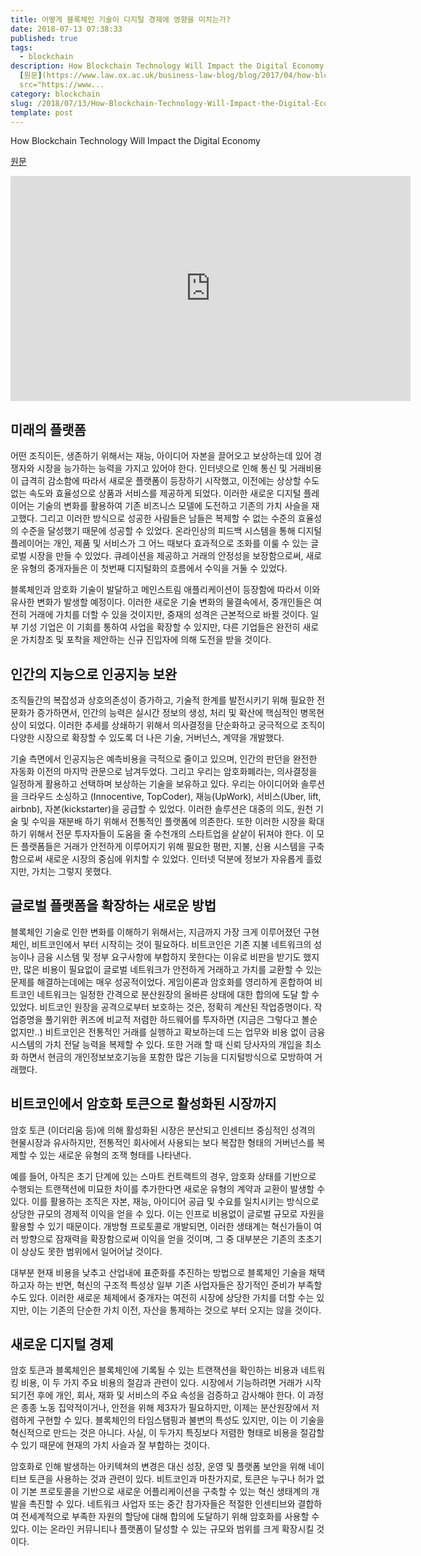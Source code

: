 ```yaml
---
title: 어떻게 블록체인 기술이 디지털 경제에 영향을 미치는가?
date: 2018-07-13 07:38:33
published: true
tags:
  - blockchain
description: How Blockchain Technology Will Impact the Digital Economy
  [원문](https://www.law.ox.ac.uk/business-law-blog/blog/2017/04/how-blockchain-technology-will-impact-digital-economy)  <iframe
  src="https://www...
category: blockchain
slug: /2018/07/13/How-Blockchain-Technology-Will-Impact-the-Digital-Economy/
template: post
---
```

How Blockchain Technology Will Impact the Digital Economy

[원문](https://www.law.ox.ac.uk/business-law-blog/blog/2017/04/how-blockchain-technology-will-impact-digital-economy)

<iframe width="640px" height="360px" src="https://www.youtube.com/embed/ToZG0Ij7UcQ" frameborder="0" allow="autoplay; encrypted-media" allowfullscreen></iframe>

## 미래의 플랫폼

어떤 조직이든, 생존하기 위해서는 재능, 아이디어 자본을 끌어오고 보상하는데 있어 경쟁자와 시장을 능가하는 능력을 가지고 있어야 한다. 인터넷으로 인해 통신 및 거래비용이 급격히 감소함에 따라서 새로운 플랫폼이 등장하기 시작했고, 이전에는 상상할 수도 없는 속도와 효율성으로 상품과 서비스를 제공하게 되었다. 이러한 새로운 디지털 플레이어는 기술의 변화를 활용하여 기존 비즈니스 모델에 도전하고 기존의 가치 사슬을 재고했다. 그리고 이러한 방식으로 성공한 사람들은 남들은 복제할 수 없는 수준의 효율성의 수준을 달성했기 때문에 성공할 수 있었다. 온라인상의 피드백 시스템을 통해 디지털 플레이어는 개인, 제품 및 서비스가 그 어느 때보다 효과적으로 조화를 이룰 수 있는 글로벌 시장을 만들 수 있었다. 큐레이션을 제공하고 거래의 안정성을 보장함으로써, 새로운 유형의 중개자들은 이 첫번째 디지털화의 흐름에서 수익을 거둘 수 있었다.

블록체인과 암호화 기술이 발달하고 메인스트림 애플리케이션이 등장함에 따라서 이와 유사한 변화가 발생할 예정이다. 이러한 새로운 기술 변화의 물결속에서, 중개인들은 여전히 거래에 가치를 더할 수 있을 것이지만, 중재의 성격은 근본적으로 바뀔 것이다. 일부 기성 기업은 이 기회를 통하여 사업을 확장할 수 있지만, 다른 기업들은 완전히 새로운 가치창조 및 포착을 제안하는 신규 진입자에 의해 도전을 받을 것이다.

## 인간의 지능으로 인공지능 보완

조직들간의 복잡성과 상호의존성이 증가하고, 기술적 한계를 발전시키기 위해 필요한 전문화가 증가하면서, 인간의 능력은 실시간 정보의 생성, 처리 및 확산에 핵심적인 병목현상이 되었다. 이러한 추세를 상쇄하기 위해서 의사결정을 단순화하고 궁극적으로 조직이 다양한 시장으로 확장할 수 있도록 더 나은 기술, 거버넌스, 계약을 개발했다.

기술 측면에서 인공지능은 예측비용을 극적으로 줄이고 있으며, 인간의 판던을 완전한 자동화 이전의 마지막 관문으로 남겨두었다. 그리고 우리는 암호화폐라는, 의사결정을 일정하게 활용하고 선택하며 보상하는 기술을 보유하고 있다. 우리는 아이디어와 솔루션을 크라우드 소싱하고 (Innocentive, TopCoder), 재능(UpWork), 서비스(Uber, lift, airbnb), 자본(kickstarter)을 공급할 수 있었다. 이러한 솔루션은 대중의 의도, 원천 기술 및 수익을 재분배 하기 위해서 전통적인 플랫폼에 의존한다. 또한 이러한 시장을 확대하기 위해서 전문 투자자들이 도움을 줄 수천개의 스타트업을 샅샅이 뒤져야 한다. 이 모든 플랫폼들은 거래가 안전하게 이루어지기 위해 필요한 평판, 지불, 신용 시스템을 구축함으로써 새로운 시장의 중심에 위치할 수 있었다. 인터넷 덕분에 정보가 자유롭게 흘렀지만, 가치는 그렇지 못했다.

## 글로벌 플랫폼을 확장하는 새로운 방법

블록체인 기술로 인한 변화를 이해하기 위해서는, 지금까지 가장 크게 이루어졌던 구현체인, 비트코인에서 부터 시작히는 것이 필요하다. 비트코인은 기존 지불 네트워크의 성능이나 금융 시스템 및 정부 요구사항에 부합하지 못한다는 이유로 비판을 받기도 했지만, 많은 비용이 필요없이 글로벌 네트워크가 안전하게 거래하고 가치를 교환할 수 있는 문제를 해결하는데에는 매우 성공적이었다. 게임이론과 암호화를 영리하게 혼합하여 비트코인 네트워크는 일정한 간격으로 분산원장의 올바른 상태에 대한 합의에 도달 할 수 있었다. 비트코인 원장을 공격으로부터 보호하는 것은, 정확히 계산된 작업증명이다. 작업증명을 풀기위한 퀴즈에 비교적 저렴한 하드웨어를 투자하면 (지금은 그렇다고 볼순 없지만..) 비트코인은 전통적인 거래를 실행하고 확보하는데 드는 업무와 비용 없이 금융 시스템의 가치 전달 능력을 복제할 수 있다. 또한 거래 할 때 신뢰 당사자의 개입을 최소화 하면서 현금의 개인정보보호기능을 포함한 많은 기능을 디지털방식으로 모방하여 거래했다.

## 비트코인에서 암호화 토큰으로 활성화된 시장까지

암호 토큰 (이더리움 등)에 의해 활성화된 시장은 분산되고 인센티브 중심적인 성격의 현물시장과 유사하지만, 전통적인 회사에서 사용되는 보다 복잡한 형태의 거버넌스를 복제할 수 있는 새로운 유형의 조잭 형태를 나타낸다.

예를 들어, 아직은 초기 단계에 있는 스마트 컨트랙트의 경우, 암호화 상태를 기반으로 수행되는 트랜잭션에 미묘한 차이를 추가한다면 새로운 유형의 계약과 교환이 발생할 수 있다. 이를 활용하는 조직은 자본, 재능, 아이디어 공급 및 수요를 일치시키는 방식으로 상당한 규모의 경제적 이익을 얻을 수 있다. 이는 인프로 비용없이 글로벌 규모로 자원을 활용할 수 있기 때문이다. 개방형 프로토콜로 개발되면, 이러한 생태계는 혁신가들이 여러 방향으로 잠재력을 확장함으로써 이익을 얻을 것이며, 그 중 대부분은 기존의 초초기이 상상도 못한 범위에서 일어어날 것이다.

대부분 현재 비용을 낮추고 산업내에 표준화를 추진하는 방법으로 블록체인 기술을 채택하고자 하는 반면, 혁신의 구조적 특성상 일부 기존 사업자들은 장기적인 준비가 부족할 수도 있다. 이러한 새로운 체제에서 중개자는 여전히 시장에 상당한 가치를 더할 수는 있지만, 이는 기존의 단순한 가치 이전, 자산을 통제하는 것으로 부터 오지는 않을 것이다.

## 새로운 디지털 경제

암호 토큰과 블록체인은 블록체인에 기록될 수 있는 트랜잭션을 확인하는 비용과 네트워킹 비용, 이 두 가지 주요 비용의 절감과 관련이 있다. 시장에서 기능하려면 거래가 시작 되기전 후에 개인, 회사, 재화 및 서비스의 주요 속성을 검증하고 감사해야 한다. 이 과정은 종종 노동 집약적이거나, 안전을 위해 제3자가 필요하지만, 이제는 분산원장에서 저렴하게 구현할 수 있다. 블록체인의 타임스탬핑과 불변의 특성도 있지만, 이는 이 기술을 혁신적으로 만드는 것은 아니다. 사실, 이 두가지 특징보다 저렴한 형태로 비용을 절감할 수 있기 때문에 현재의 가치 사슬과 잘 부합하는 것이다.

암호화로 인해 발생하는 아키텍쳐의 변경은 대신 성장, 운영 및 플랫폼 보안을 위해 네이티브 토큰을 사용하는 것과 관련이 있다. 비트코인과 마찬가지로, 토큰은 누구나 허가 없이 기본 프로토콜을 기반으로 새로운 어플리케이션을 구축할 수 있는 혁신 생태계의 개발을 촉진할 수 있다. 네트워크 사업자 또는 중간 참가자들은 적절한 인센티브와 결합하여 전세계적으로 부족한 자원의 할당에 대해 합의에 도달하기 위해 암호화를 사용할 수 있다. 이는 온라인 커뮤니티나 플랫폼이 달성할 수 있는 규모와 범위를 크게 확장시킬 것이다.
